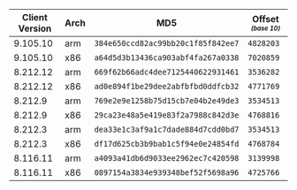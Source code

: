 |Client Version|Arch|MD5                               |Offset <sub><sup>_(base 10)_</sup></sub>|
|--------------|----|----------------------------------|---------|
|9.105.10      |arm |`384e650ccd82ac99bb20c1f85f842ee7`|`4828203`|
|9.105.10      |x86 |`a64d5d3b13436ca903abf4fa267a0338`|`7020859`|
|8.212.12      |arm |`669f62b66adc4dee7125440622931461`|`3536282`|
|8.212.12      |x86 |`ad0e894f1be29dee2abfbfbd0ddfcb32`|`4771769`|
|8.212.9       |arm |`769e2e9e1258b75d15cb7e04b2e49de3`|`3534513`|
|8.212.9       |x86 |`29ca23e48a5e419e83f2a7988c842d3e`|`4768816`|
|8.212.3       |arm |`dea33e1c3af9a1c7dade884d7cdd0bd7`|`3534513`|
|8.212.3       |x86 |`df17d625cb3b9bab1c5f94e0e24854fd`|`4768784`|
|8.116.11      |arm |`a4093a41db6d9033ee2962ec7c420598`|`3139998`|
|8.116.11      |x86 |`0897154a3834e939348bef52f5698a96`|`4725766`|
